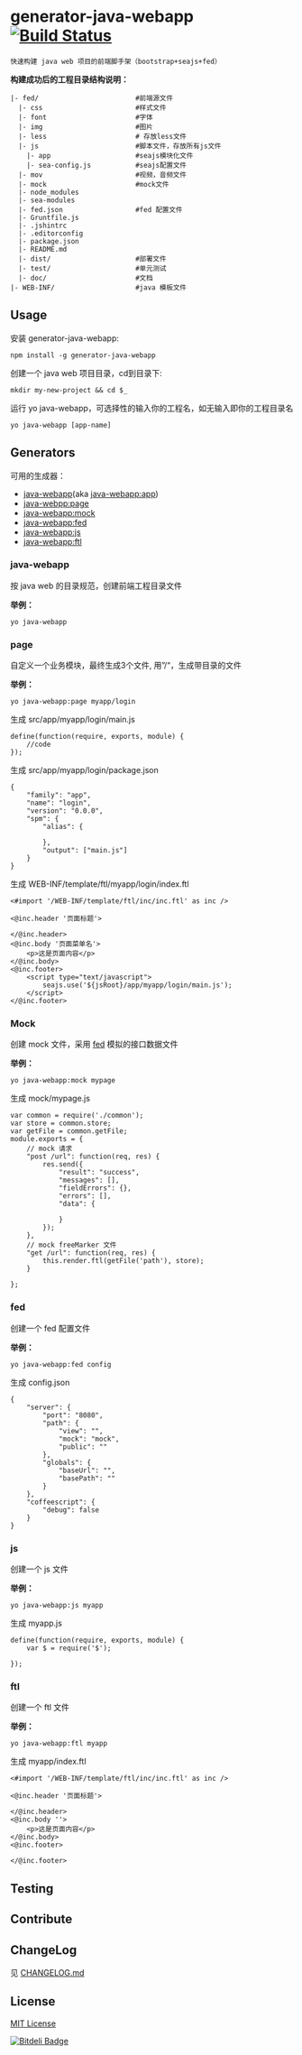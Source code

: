 # generator-java-webapp  [![Build Status](https://secure.travis-ci.org/17173/generator-java-webapp.png?branch=master)](https://travis-ci.org/17173/generator-java-webapp)

```
快速构建 java web 项目的前端脚手架（bootstrap+seajs+fed）
```     

**构建成功后的工程目录结构说明：**

```
|- fed/                        #前端源文件
  |- css                       #样式文件
  |- font                      #字体
  |- img                       #图片
  |- less                      # 存放less文件
  |- js                        #脚本文件，存放所有js文件
    |- app                     #seajs模块化文件
    |- sea-config.js           #seajs配置文件
  |- mov                       #视频，音频文件
  |- mock                      #mock文件
  |- node_modules
  |- sea-modules
  |- fed.json                  #fed 配置文件
  |- Gruntfile.js
  |- .jshintrc
  |- .editorconfig
  |- package.json
  |- README.md
  |- dist/                     #部署文件
  |- test/                     #单元测试
  |- doc/                      #文档
|- WEB-INF/                    #java 模板文件

```

## Usage

安装 generator-java-webapp:

```
npm install -g generator-java-webapp
```

创建一个 java web 项目目录，cd到目录下:

```
mkdir my-new-project && cd $_
```

运行 yo java-webapp，可选择性的输入你的工程名，如无输入即你的工程目录名

```
yo java-webapp [app-name]
```

## Generators

可用的生成器：

* [java-webapp](#java-webapp)(aka [java-webapp:app](#java-webapp))
* [java-webpp:page](#page)
* [java-webapp:mock](#mock)
* [java-webapp:fed](#fed)
* [java-webapp:js](#js)
* [java-webapp:ftl](#ftl)

### java-webapp

按 java web 的目录规范，创建前端工程目录文件

**举例：**

```
yo java-webapp
```
### page

自定义一个业务模块，最终生成3个文件, 用”/“，生成带目录的文件

**举例：**

```
yo java-webapp:page myapp/login
```

生成 src/app/myapp/login/main.js

```
define(function(require, exports, module) {
    //code
});
```

生成 src/app/myapp/login/package.json

```
{
    "family": "app",
    "name": "login",
    "version": "0.0.0",
    "spm": {
        "alias": {
            
        },
        "output": ["main.js"]
    }
}
```

生成 WEB-INF/template/ftl/myapp/login/index.ftl

```
<#import '/WEB-INF/template/ftl/inc/inc.ftl' as inc />

<@inc.header '页面标题'>

</@inc.header>
<@inc.body '页面菜单名'>
    <p>这是页面内容</p>
</@inc.body>
<@inc.footer>
    <script type="text/javascript">
        seajs.use('${jsRoot}/app/myapp/login/main.js');
    </script>
</@inc.footer>
```

### Mock

创建 mock 文件，采用 [fed](https://github.com/ijse/FED) 模拟的接口数据文件

**举例：**

```
yo java-webapp:mock mypage
```

生成 mock/mypage.js

```
var common = require('./common');
var store = common.store;
var getFile = common.getFile;
module.exports = {
    // mock 请求
    "post /url": function(req, res) {
        res.send({
            "result": "success",
            "messages": [],
            "fieldErrors": {},
            "errors": [],
            "data": {

            }
        });
    },
    // mock freeMarker 文件
    "get /url": function(req, res) {
        this.render.ftl(getFile('path'), store);
    }

};
```
### fed

创建一个 fed 配置文件

**举例：**

```
yo java-webapp:fed config
```

生成 config.json

```
{
    "server": {
        "port": "8080",
        "path": {
            "view": "",
            "mock": "mock",
            "public": ""
        },
        "globals": {
            "baseUrl": "",
            "basePath": ""
        }
    },
    "coffeescript": {
        "debug": false
    }
}
```

### js

创建一个 js 文件

**举例：**

```
yo java-webapp:js myapp
```

生成 myapp.js

```
define(function(require, exports, module) {
    var $ = require('$');

});
```

### ftl

创建一个 ftl 文件

**举例：**

```
yo java-webapp:ftl myapp
```

生成 myapp/index.ftl

```
<#import '/WEB-INF/template/ftl/inc/inc.ftl' as inc />

<@inc.header '页面标题'>

</@inc.header>
<@inc.body ''>
    <p>这是页面内容</p>
</@inc.body>
<@inc.footer>
    
</@inc.footer>
```

## Testing

## Contribute

## ChangeLog

见 [CHANGELOG.md](https://github.com/17173/generator-java-webapp/blob/master/CHANGELOG.md)

## License

[MIT License](http://en.wikipedia.org/wiki/MIT_License)


[![Bitdeli Badge](https://d2weczhvl823v0.cloudfront.net/17173/generator-java-webapp/trend.png)](https://bitdeli.com/free "Bitdeli Badge")


